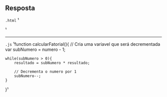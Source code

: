 ## Resposta

```.html```
¹<meta charset="UTF-8">
<script src="fatorial.js"></script>
<script>
 
var numero = parseInt(prompt("Insira um número"));
var resultado = numero;
 
calcularFatorial();
 
document.write(numero, "! = ", resultado);
 
 
</script>¹

___

```.js```
¹function calcularFatorial(){
    // Cria uma variavel que será decrementada
    var subNumero = numero - 1;
 
    while(subNumero > 0){
        resultado = subNumero * resultado;
       
        // Decrementa o numero por 1
        subNumero--;
    }
}¹
